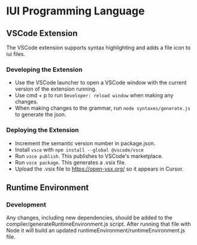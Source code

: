 # IUI Programming Language

## VSCode Extension

The VSCode extension supports syntax highlighting and adds a file icon to iui files.

### Developing the Extension
- Use the VSCode launcher to open a VSCode window with the current version of the extension running.
- Use cmd + p to run `Developer: reload window` when making any changes.
- When making changes to the grammar, run `node syntaxes/generate.js` to generate the json.

### Deploying the Extension

- Increment the semantic version number in package.json.
- Install `vsce` with `npm install --global @vscode/vsce`
- Run `vsce publish`. This publishes to VSCode's marketplace.
- Run `vsce package`. This generates a .vsix file.
- Upload the .vsix file to https://open-vsx.org/ so it appears in Cursor.

## Runtime Environment

### Development

Any changes, including new dependencies, should be added to the compiler/generateRuntimeEnvironment.js script. After running that file with Node it will build an updated runtimeEnvironment/runtimeEnvironment.js file.